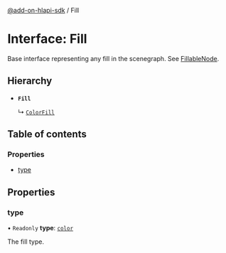 [@add-on-hlapi-sdk](../overview.md) / Fill

# Interface: Fill

Base interface representing any fill in the scenegraph. See [FillableNode](../classes/FillableNode.md).

## Hierarchy

- **`Fill`**

  ↳ [`ColorFill`](ColorFill.md)

## Table of contents

### Properties

- [type](Fill.md#type)

## Properties

### type

• `Readonly` **type**: [`color`](../enums/FillTypeValue.md#color)

The fill type.
